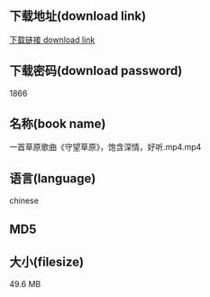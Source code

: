 ## 下载地址(download link)
[下载链接 download link](https://tutu365.netlify.app/?s=%E4%B8%80%E9%A6%96%E8%8D%89%E5%8E%9F%E6%AD%8C%E6%9B%B2%E3%80%8A%E5%AE%88%E6%9C%9B%E8%8D%89%E5%8E%9F%E3%80%8B%EF%BC%8C%E9%A5%B1%E5%90%AB%E6%B7%B1%E6%83%85%EF%BC%8C%E5%A5%BD%E5%90%AC.mp4)

## 下载密码(download password)
1866

## 名称(book name)
一首草原歌曲《守望草原》，饱含深情，好听.mp4.mp4

## 语言(language)
chinese

## MD5


## 大小(filesize)
49.6 MB
